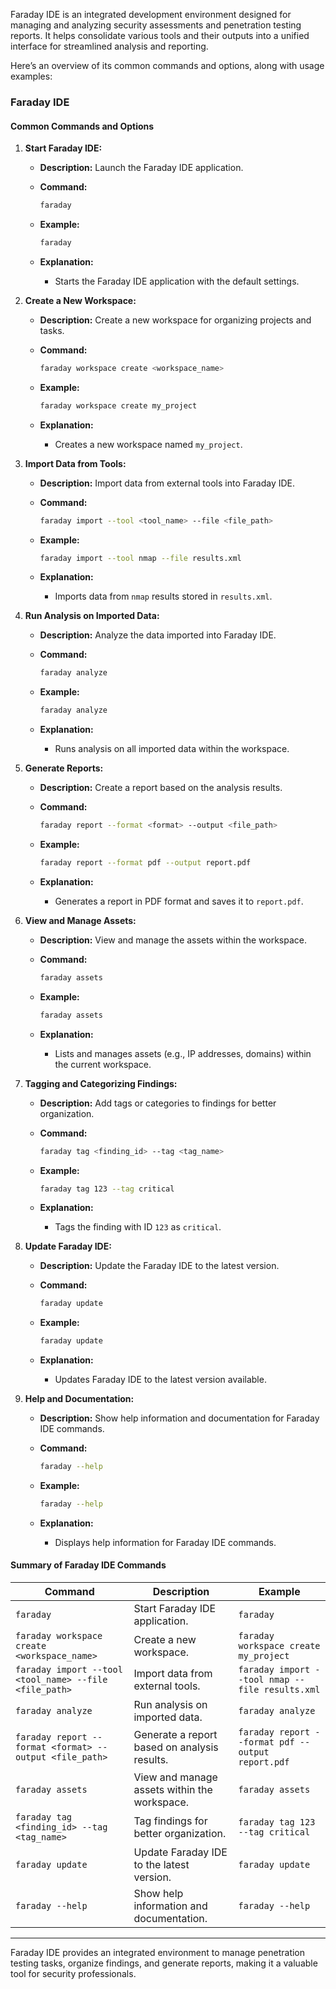 Faraday IDE is an integrated development environment designed for managing and analyzing security assessments and penetration testing reports. It helps consolidate various tools and their outputs into a unified interface for streamlined analysis and reporting.

Here’s an overview of its common commands and options, along with usage examples:

### **Faraday IDE**

#### **Common Commands and Options**

1. **Start Faraday IDE:**
   - **Description:** Launch the Faraday IDE application.
   - **Command:**
     ```bash
     faraday
     ```
   - **Example:**
     ```bash
     faraday
     ```

   - **Explanation:**
     - Starts the Faraday IDE application with the default settings.

2. **Create a New Workspace:**
   - **Description:** Create a new workspace for organizing projects and tasks.
   - **Command:**
     ```bash
     faraday workspace create <workspace_name>
     ```
   - **Example:**
     ```bash
     faraday workspace create my_project
     ```

   - **Explanation:**
     - Creates a new workspace named `my_project`.

3. **Import Data from Tools:**
   - **Description:** Import data from external tools into Faraday IDE.
   - **Command:**
     ```bash
     faraday import --tool <tool_name> --file <file_path>
     ```
   - **Example:**
     ```bash
     faraday import --tool nmap --file results.xml
     ```

   - **Explanation:**
     - Imports data from `nmap` results stored in `results.xml`.

4. **Run Analysis on Imported Data:**
   - **Description:** Analyze the data imported into Faraday IDE.
   - **Command:**
     ```bash
     faraday analyze
     ```
   - **Example:**
     ```bash
     faraday analyze
     ```

   - **Explanation:**
     - Runs analysis on all imported data within the workspace.

5. **Generate Reports:**
   - **Description:** Create a report based on the analysis results.
   - **Command:**
     ```bash
     faraday report --format <format> --output <file_path>
     ```
   - **Example:**
     ```bash
     faraday report --format pdf --output report.pdf
     ```

   - **Explanation:**
     - Generates a report in PDF format and saves it to `report.pdf`.

6. **View and Manage Assets:**
   - **Description:** View and manage the assets within the workspace.
   - **Command:**
     ```bash
     faraday assets
     ```
   - **Example:**
     ```bash
     faraday assets
     ```

   - **Explanation:**
     - Lists and manages assets (e.g., IP addresses, domains) within the current workspace.

7. **Tagging and Categorizing Findings:**
   - **Description:** Add tags or categories to findings for better organization.
   - **Command:**
     ```bash
     faraday tag <finding_id> --tag <tag_name>
     ```
   - **Example:**
     ```bash
     faraday tag 123 --tag critical
     ```

   - **Explanation:**
     - Tags the finding with ID `123` as `critical`.

8. **Update Faraday IDE:**
   - **Description:** Update the Faraday IDE to the latest version.
   - **Command:**
     ```bash
     faraday update
     ```
   - **Example:**
     ```bash
     faraday update
     ```

   - **Explanation:**
     - Updates Faraday IDE to the latest version available.

9. **Help and Documentation:**
   - **Description:** Show help information and documentation for Faraday IDE commands.
   - **Command:**
     ```bash
     faraday --help
     ```
   - **Example:**
     ```bash
     faraday --help
     ```

   - **Explanation:**
     - Displays help information for Faraday IDE commands.

#### **Summary of Faraday IDE Commands**

| **Command**                                       | **Description**                                      | **Example**                                            |
|---------------------------------------------------|------------------------------------------------------|--------------------------------------------------------|
| `faraday`                                         | Start Faraday IDE application.                      | `faraday`                                              |
| `faraday workspace create <workspace_name>`      | Create a new workspace.                             | `faraday workspace create my_project`                 |
| `faraday import --tool <tool_name> --file <file_path>` | Import data from external tools.                    | `faraday import --tool nmap --file results.xml`       |
| `faraday analyze`                                | Run analysis on imported data.                      | `faraday analyze`                                     |
| `faraday report --format <format> --output <file_path>` | Generate a report based on analysis results.        | `faraday report --format pdf --output report.pdf`     |
| `faraday assets`                                 | View and manage assets within the workspace.        | `faraday assets`                                      |
| `faraday tag <finding_id> --tag <tag_name>`      | Tag findings for better organization.               | `faraday tag 123 --tag critical`                      |
| `faraday update`                                 | Update Faraday IDE to the latest version.           | `faraday update`                                      |
| `faraday --help`                                 | Show help information and documentation.            | `faraday --help`                                      |

---

Faraday IDE provides an integrated environment to manage penetration testing tasks, organize findings, and generate reports, making it a valuable tool for security professionals.